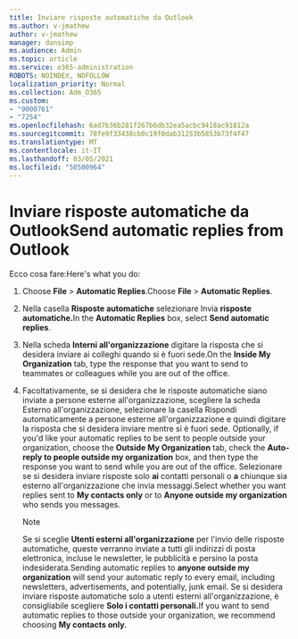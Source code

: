 ```yaml
---
title: Inviare risposte automatiche da Outlook
ms.author: v-jmathew
author: v-jmathew
manager: dansimp
ms.audience: Admin
ms.topic: article
ms.service: o365-administration
ROBOTS: NOINDEX, NOFOLLOW
localization_priority: Normal
ms.collection: Adm_O365
ms.custom:
- "9000761"
- "7254"
ms.openlocfilehash: 6ad7b36b281f267b6db32ea5acbc9418ac91812a
ms.sourcegitcommit: 78fe9f33438cb0c19f0dab31253b5853b73f4f47
ms.translationtype: MT
ms.contentlocale: it-IT
ms.lasthandoff: 03/05/2021
ms.locfileid: "50500964"
---
```

# <a name="send-automatic-replies-from-outlook"></a><span data-ttu-id="cdcb0-102">Inviare risposte automatiche da Outlook</span><span class="sxs-lookup"><span data-stu-id="cdcb0-102">Send automatic replies from Outlook</span></span>

<span data-ttu-id="cdcb0-103">Ecco cosa fare:</span><span class="sxs-lookup"><span data-stu-id="cdcb0-103">Here's what you do:</span></span>

1. <span data-ttu-id="cdcb0-104">Choose **File**  >  **Automatic Replies**.</span><span class="sxs-lookup"><span data-stu-id="cdcb0-104">Choose **File** > **Automatic Replies**.</span></span>
2. <span data-ttu-id="cdcb0-105">Nella casella **Risposte automatiche** selezionare Invia **risposte automatiche.**</span><span class="sxs-lookup"><span data-stu-id="cdcb0-105">In the **Automatic Replies** box, select **Send automatic replies**.</span></span>
3. <span data-ttu-id="cdcb0-106">Nella scheda **Interni all'organizzazione** digitare la risposta che si desidera inviare ai colleghi quando si è fuori sede.</span><span class="sxs-lookup"><span data-stu-id="cdcb0-106">On the **Inside My Organization** tab, type the response that you want to send to teammates or colleagues while you are out of the office.</span></span>
4. <span data-ttu-id="cdcb0-107">Facoltativamente, se si desidera che le risposte automatiche siano inviate a  persone esterne all'organizzazione, scegliere la scheda Esterno all'organizzazione, selezionare la casella Rispondi automaticamente a persone esterne all'organizzazione e quindi digitare la risposta che si desidera inviare mentre si è fuori sede. </span><span class="sxs-lookup"><span data-stu-id="cdcb0-107">Optionally, if you'd like your automatic replies to be sent to people outside your organization, choose the **Outside My Organization** tab, check the **Auto-reply to people outside my organization** box, and then type the response you want to send while you are out of the office.</span></span> <span data-ttu-id="cdcb0-108">Selezionare se si desidera inviare risposte solo **ai** contatti personali o **a** chiunque sia esterno all'organizzazione che invia messaggi.</span><span class="sxs-lookup"><span data-stu-id="cdcb0-108">Select whether you want replies sent to **My contacts only** or to **Anyone outside my organization** who sends you messages.</span></span>

    > [!NOTE]
    > <span data-ttu-id="cdcb0-109">Se si sceglie **Utenti esterni all'organizzazione** per l'invio delle risposte automatiche, queste verranno inviate a tutti gli indirizzi di posta elettronica, incluse le newsletter, le pubblicità e persino la posta indesiderata.</span><span class="sxs-lookup"><span data-stu-id="cdcb0-109">Sending automatic replies to **anyone outside my organization** will send your automatic reply to every email, including newsletters, advertisements, and potentially, junk email.</span></span> <span data-ttu-id="cdcb0-110">Se si desidera inviare risposte automatiche solo a utenti esterni all'organizzazione, è consigliabile scegliere **Solo i contatti personali.**</span><span class="sxs-lookup"><span data-stu-id="cdcb0-110">If you want to send automatic replies to those outside your organization, we recommend choosing **My contacts only.**</span></span>
